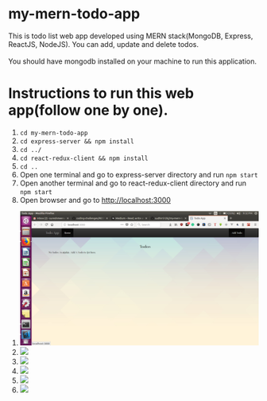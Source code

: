 # my-mern-todo-app

This is todo list web app developed using MERN stack(MongoDB, Express, ReactJS, NodeJS). You can add, update and delete todos.<br><br>
You should have mongodb installed on your machine to run this application.

<h1>Instructions to run this web app(follow one by one).</h1>
<ol start="1">
    <li><code>cd my-mern-todo-app</code></li>
    <li><code>cd express-server && npm install</code></li>
    <li><code>cd ../</code></li>
    <li><code>cd react-redux-client && npm install</code></li>
    <li><code>cd ..</code></li>
    <li>Open one terminal and go to express-server directory and run <code>npm start</code></li>
    <li>Open another terminal and go to react-redux-client directory and run <code>npm start</code></li>
    <li>Open browser and go to <a href="http://localhost:3000" target="_blank">http://localhost:3000</a></li>
</ol>

<ol start="1">
    <li><img src="screenshots/Screenshot from 2018-06-20 21-32-18.png" /></li>
    <li><img src="Screenshot from 2018-06-20 21-33-06.png" /></li>
    <li><img src="Screenshot from 2018-06-20 21-33-55.png" /></li>
    <li><img src="Screenshot from 2018-06-20 21-34-33.png" /></li>
    <li><img src="Screenshot from 2018-06-20 21-34-48.png" /></li>
    <li><img src="Screenshot from 2018-06-20 21-32-55.png" /></li>
</ol>
